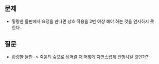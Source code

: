 ## 문제
- 황량한 들판에서 요정을 만나면 상호 작용을 2번 이상 해야 하는 것을 인지하지 못한다.

## 질문
- 황량한 들판 -> 죽음의 숲으로 넘어갈 때 어떻게 자연스럽게 진행시킬 것인가? 